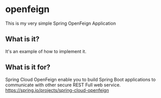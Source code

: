 # openfeign
This is my very simple Spring OpenFeign Application

## What is it?
It's an example of how to implement it.

## What is it for?
Spring Cloud OpenFeign enable you to build Spring Boot applications to communicate with other secure REST Full web service.
https://spring.io/projects/spring-cloud-openfeign

